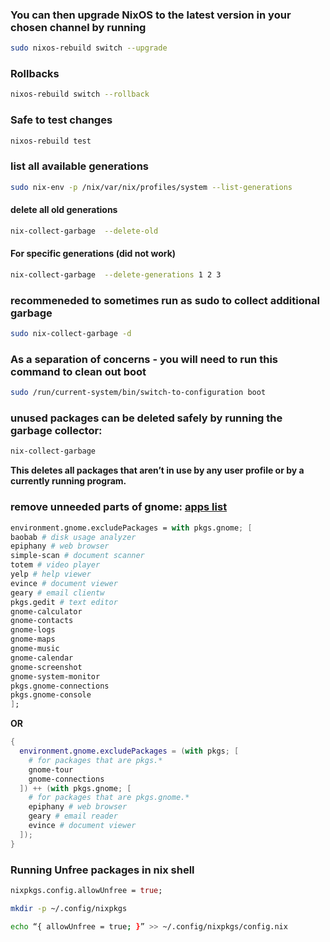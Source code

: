### You can then upgrade NixOS to the latest version in your chosen channel by running

```bash
sudo nixos-rebuild switch --upgrade
```

### Rollbacks
```bash
nixos-rebuild switch --rollback
```

### Safe to test changes

```bash
nixos-rebuild test
```

### list all available generations
```bash
sudo nix-env -p /nix/var/nix/profiles/system --list-generations
```
#### delete all old generations
```bash
nix-collect-garbage  --delete-old
```

#### For specific generations (did not work)

```bash
nix-collect-garbage  --delete-generations 1 2 3
```

### recommeneded to sometimes run as sudo to collect additional garbage
```bash
sudo nix-collect-garbage -d
```

### As a separation of concerns - you will need to run this command to clean out boot
```bash
sudo /run/current-system/bin/switch-to-configuration boot
```

### unused packages can be deleted safely by running the garbage collector:

```bash
nix-collect-garbage
```
**This deletes all packages that aren’t in use by any user profile or by a currently running program.**

### remove unneeded parts of gnome: [apps list](https://wiki.postmarketos.org/wiki/GNOME_apps)
```nix
environment.gnome.excludePackages = with pkgs.gnome; [
baobab # disk usage analyzer
epiphany # web browser
simple-scan # document scanner
totem # video player
yelp # help viewer
evince # document viewer
geary # email clientw
pkgs.gedit # text editor
gnome-calculator
gnome-contacts
gnome-logs
gnome-maps
gnome-music
gnome-calendar
gnome-screenshot
gnome-system-monitor
pkgs.gnome-connections
pkgs.gnome-console
]; 
```
**OR**

```nix
{
  environment.gnome.excludePackages = (with pkgs; [
    # for packages that are pkgs.*
    gnome-tour
    gnome-connections
  ]) ++ (with pkgs.gnome; [
    # for packages that are pkgs.gnome.*
    epiphany # web browser
    geary # email reader
    evince # document viewer
  ]);
}
```


### Running Unfree packages in nix shell
```nix
nixpkgs.config.allowUnfree = true;
``` 
```bash
mkdir -p ~/.config/nixpkgs
```
```bash
echo “{ allowUnfree = true; }” >> ~/.config/nixpkgs/config.nix
```
